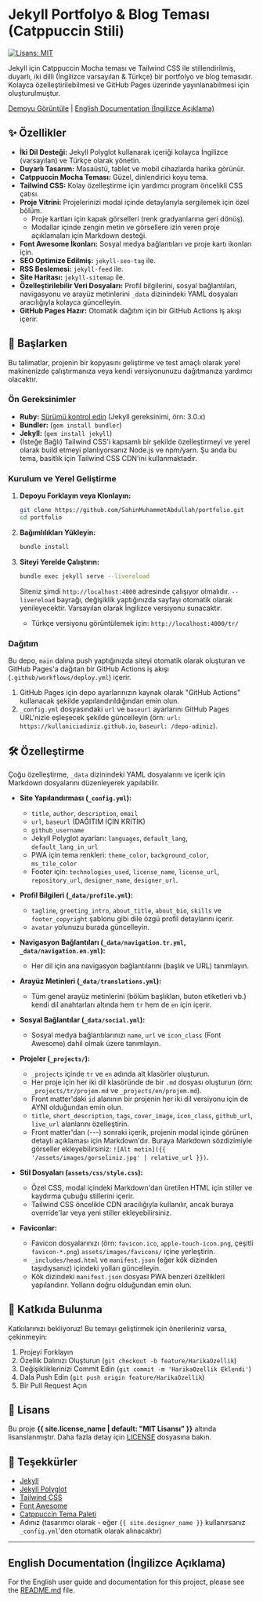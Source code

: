 # Jekyll Portfolyo & Blog Teması (Catppuccin Stili)

[![Lisans: MIT](https://img.shields.io/badge/License-MIT-yellow.svg)](https://opensource.org/licenses/MIT)

Jekyll için Catppuccin Mocha teması ve Tailwind CSS ile stillendirilmiş, duyarlı, iki dilli (İngilizce varsayılan & Türkçe) bir portfolyo ve blog temasıdır. Kolayca özelleştirilebilmesi ve GitHub Pages üzerinde yayınlanabilmesi için oluşturulmuştur.

[Demoyu Görüntüle](https://sahinmuhammetabdullah.github.io/portfolio/tr/) <!-- Kendi demo linkinizle değiştirin -->
| [English Documentation (İngilizce Açıklama)](#english-documentation-i̇ngilizce-açıklama) <!-- README.md'ye link -->

## ✨ Özellikler

*   **İki Dil Desteği:** Jekyll Polyglot kullanarak içeriği kolayca İngilizce (varsayılan) ve Türkçe olarak yönetin.
*   **Duyarlı Tasarım:** Masaüstü, tablet ve mobil cihazlarda harika görünür.
*   **Catppuccin Mocha Teması:** Güzel, dinlendirici koyu tema.
*   **Tailwind CSS:** Kolay özelleştirme için yardımcı program öncelikli CSS çatısı.
*   **Proje Vitrini:** Projelerinizi modal içinde detaylarıyla sergilemek için özel bölüm.
    *   Proje kartları için kapak görselleri (renk gradyanlarına geri dönüş).
    *   Modallar içinde zengin metin ve görsellere izin veren proje açıklamaları için Markdown desteği.
*   **Font Awesome İkonları:** Sosyal medya bağlantıları ve proje kartı ikonları için.
*   **SEO Optimize Edilmiş:** `jekyll-seo-tag` ile.
*   **RSS Beslemesi:** `jekyll-feed` ile.
*   **Site Haritası:** `jekyll-sitemap` ile.
*   **Özelleştirilebilir Veri Dosyaları:** Profil bilgilerini, sosyal bağlantıları, navigasyonu ve arayüz metinlerini `_data` dizinindeki YAML dosyaları aracılığıyla kolayca güncelleyin.
*   **GitHub Pages Hazır:** Otomatik dağıtım için bir GitHub Actions iş akışı içerir.

## 🚀 Başlarken

Bu talimatlar, projenin bir kopyasını geliştirme ve test amaçlı olarak yerel makinenizde çalıştırmanıza veya kendi versiyonunuzu dağıtmanıza yardımcı olacaktır.

### Ön Gereksinimler

*   **Ruby:** [Sürümü kontrol edin](https://www.ruby-lang.org/en/documentation/installation/) (Jekyll gereksinimi, örn: 3.0.x)
*   **Bundler:** (`gem install bundler`)
*   **Jekyll:** (`gem install jekyll`)
*   (İsteğe Bağlı) Tailwind CSS'i kapsamlı bir şekilde özelleştirmeyi ve yerel olarak build etmeyi planlıyorsanız Node.js ve npm/yarn. Şu anda bu tema, basitlik için Tailwind CSS CDN'ini kullanmaktadır.

### Kurulum ve Yerel Geliştirme

1.  **Depoyu Forklayın veya Klonlayın:**
    ```bash
    git clone https://github.com/SahinMuhammetAbdullah/portfolio.git
    cd portfolio
    ```

2.  **Bağımlılıkları Yükleyin:**
    ```bash
    bundle install
    ```

3.  **Siteyi Yerelde Çalıştırın:**
    ```bash
    bundle exec jekyll serve --livereload
    ```
    Siteniz şimdi `http://localhost:4000` adresinde çalışıyor olmalıdır. `--livereload` bayrağı, değişiklik yaptığınızda sayfayı otomatik olarak yenileyecektir. Varsayılan olarak İngilizce versiyonu sunacaktır.
    *   Türkçe versiyonu görüntülemek için: `http://localhost:4000/tr/`

### Dağıtım

Bu depo, `main` dalına push yaptığınızda siteyi otomatik olarak oluşturan ve GitHub Pages'a dağıtan bir GitHub Actions iş akışı (`.github/workflows/deploy.yml`) içerir.

1.  GitHub Pages için depo ayarlarınızın kaynak olarak "GitHub Actions" kullanacak şekilde yapılandırıldığından emin olun.
2.  `_config.yml` dosyasındaki `url` ve `baseurl` ayarlarını GitHub Pages URL'nizle eşleşecek şekilde güncelleyin (örn: `url: https://kullaniciadiniz.github.io`, `baseurl: /depo-adiniz`).

## 🛠️ Özelleştirme

Çoğu özelleştirme, `_data` dizinindeki YAML dosyalarını ve içerik için Markdown dosyalarını düzenleyerek yapılabilir.

*   **Site Yapılandırması (`_config.yml`):**
    *   `title`, `author`, `description`, `email`
    *   `url`, `baseurl` (DAĞITIM İÇİN KRİTİK)
    *   `github_username`
    *   Jekyll Polyglot ayarları: `languages`, `default_lang`, `default_lang_in_url`
    *   PWA için tema renkleri: `theme_color`, `background_color`, `ms_tile_color`
    *   Footer için: `technologies_used`, `license_name`, `license_url`, `repository_url`, `designer_name`, `designer_url`.

*   **Profil Bilgileri (`_data/profile.yml`):**
    *   `tagline`, `greeting_intro`, `about_title`, `about_bio`, `skills` ve `footer_copyright` şablonu gibi dile özgü profil detaylarını içerir.
    *   `avatar` yolunuzu burada güncelleyin.

*   **Navigasyon Bağlantıları (`_data/navigation.tr.yml`, `_data/navigation.en.yml`):**
    *   Her dil için ana navigasyon bağlantılarını (başlık ve URL) tanımlayın.

*   **Arayüz Metinleri (`_data/translations.yml`):**
    *   Tüm genel arayüz metinlerini (bölüm başlıkları, buton etiketleri vb.) kendi dil anahtarları altında hem `tr` hem de `en` için içerir.

*   **Sosyal Bağlantılar (`_data/social.yml`):**
    *   Sosyal medya bağlantılarınızı `name`, `url` ve `icon_class` (Font Awesome) dahil olmak üzere tanımlayın.

*   **Projeler (`_projects/`):**
    *   `_projects` içinde `tr` ve `en` adında alt klasörler oluşturun.
    *   Her proje için her iki dil klasöründe de bir `.md` dosyası oluşturun (örn: `_projects/tr/projem.md` ve `_projects/en/projem.md`).
    *   Front matter'daki `id` alanının bir projenin her iki dil versiyonu için de AYNI olduğundan emin olun.
    *   `title`, `short_description`, `tags`, `cover_image`, `icon_class`, `github_url`, `live_url` alanlarını özelleştirin.
    *   Front matter'dan (---) sonraki içerik, projenin modal içinde görünen detaylı açıklaması için Markdown'dır. Buraya Markdown sözdizimiyle görseller ekleyebilirsiniz: `![Alt metin]({{ '/assets/images/gorseliniz.jpg' | relative_url }})`.

*   **Stil Dosyaları (`assets/css/style.css`):**
    *   Özel CSS, modal içindeki Markdown'dan üretilen HTML için stiller ve kaydırma çubuğu stillerini içerir.
    *   Tailwind CSS öncelikle CDN aracılığıyla kullanılır, ancak buraya override'lar veya yeni stiller ekleyebilirsiniz.

*   **Faviconlar:**
    *   Favicon dosyalarınızı (örn: `favicon.ico`, `apple-touch-icon.png`, çeşitli `favicon-*.png`) `assets/images/favicons/` içine yerleştirin.
    *   `_includes/head.html` ve `manifest.json` (eğer kök dizinden taşıdıysanız) içindeki yolları güncelleyin.
    *   Kök dizindeki `manifest.json` dosyası PWA benzeri özellikleri yapılandırır. Yolların doğru olduğundan emin olun.

## 🤝 Katkıda Bulunma

Katkılarınızı bekliyoruz! Bu temayı geliştirmek için önerileriniz varsa, çekinmeyin:
1.  Projeyi Forklayın
2.  Özellik Dalınızı Oluşturun (`git checkout -b feature/HarikaOzellik`)
3.  Değişikliklerinizi Commit Edin (`git commit -m 'HarikaOzellik Eklendi'`)
4.  Dala Push Edin (`git push origin feature/HarikaOzellik`)
5.  Bir Pull Request Açın

## 📜 Lisans

Bu proje **{{ site.license_name | default: "MIT Lisansı" }}** altında lisanslanmıştır. Daha fazla detay için [LICENSE](LICENSE) dosyasına bakın.

## 🙏 Teşekkürler

*   [Jekyll](https://jekyllrb.com/)
*   [Jekyll Polyglot](https://github.com/untra/jekyll-polyglot)
*   [Tailwind CSS](https://tailwindcss.com/)
*   [Font Awesome](https://fontawesome.com/)
*   [Catppuccin Tema Paleti](https://github.com/catppuccin/catppuccin)
*   Adınız (tasarımcı olarak - eğer `{{ site.designer_name }}` kullanırsanız `_config.yml`'den otomatik olarak alınacaktır)

---
## English Documentation (İngilizce Açıklama)

For the English user guide and documentation for this project, please see the [README.md](README.md) file.